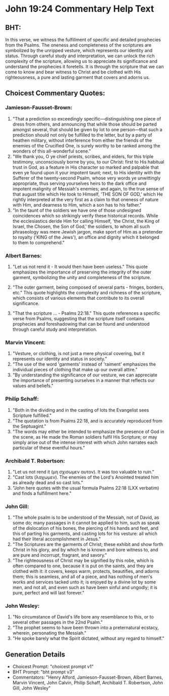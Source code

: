 # John 19:24 Commentary Help Text

## BHT:
In this verse, we witness the fulfillment of specific and detailed prophecies from the Psalms. The oneness and completeness of the scriptures are symbolized by the unripped vesture, which represents our identity and status. Through careful study and interpretation, we can unlock the rich complexity of the scripture, allowing us to appreciate its significance and understand the prophecies it foretells. It is through the scripture that we can come to know and bear witness to Christ and be clothed with His righteousness, a pure and lasting garment that covers and adorns us.

## Choicest Commentary Quotes:
### Jamieson-Fausset-Brown:
1. "That a prediction so exceedingly specific—distinguishing one piece of dress from others, and announcing that while those should be parted amongst several, that should be given by lot to one person—that such a prediction should not only be fulfilled to the letter, but by a party of heathen military, without interference from either the friends of the enemies of the Crucified One, is surely worthy to be ranked among the wonders of this all-wonderful scene."
2. "We thank you, O ye chief priests, scribes, and elders, for this triple testimony, unconsciously borne by you, to our Christ: first to His habitual trust in God, as a feature in His character so marked and palpable that even ye found upon it your impotent taunt; next, to His identity with the Sufferer of the twenty-second Psalm, whose very words ye unwittingly appropriate, thus serving yourselves heirs to the dark office and impotent malignity of Messiah's enemies; and again, to the true sense of that august title which He took to Himself, 'THE SON OF GOD,' which He rightly interpreted at the very first as a claim to that oneness of nature with Him, and dearness to Him, which a son has to his father."
3. "In the taunt of the soldiers we have one of those undesigned coincidences which so strikingly verify these historical records. While the ecclesiastics deride Him for calling Himself, 'the Christ, the King of Israel, the Chosen, the Son of God,' the soldiers, to whom all such phraseology was mere Jewish jargon, make sport of Him as a pretender to royalty ('KING of the Jews'), an office and dignity which it belonged to them to comprehend."

### Albert Barnes:
1. "Let us not rend it - It would then have been useless." This quote emphasizes the importance of preserving the integrity of the outer garment, symbolizing the unity and completeness of the scripture. 

2. "The outer garment, being composed of several parts - fringes, borders, etc." This quote highlights the complexity and richness of the scripture, which consists of various elements that contribute to its overall significance. 

3. "That the scripture ... - Psalms 22:18." This quote references a specific verse from Psalms, suggesting that the scripture itself contains prophecies and foreshadowing that can be found and understood through careful study and interpretation.

### Marvin Vincent:
1. "Vesture, or clothing, is not just a mere physical covering, but it represents our identity and status in society."
2. "The use of the word 'garments' instead of 'raiment' emphasizes the individual pieces of clothing that make up our overall attire."
3. "By understanding the significance of our vesture, we can appreciate the importance of presenting ourselves in a manner that reflects our values and beliefs."

### Philip Schaff:
1. "Both in the dividing and in the casting of lots the Evangelist sees Scripture fulfilled."
2. "The quotation is from Psalms 22:18, and is accurately reproduced from the Septuagint."
3. "The words may either be intended to emphasize the presence of God in the scene, as He made the Roman soldiers fulfil His Scripture; or may simply arise out of the intense interest with which John narrates each particular of these eventful hours."

### Archibald T. Robertson:
1. "Let us not rend it (μη σχισωμεν αυτον). It was too valuable to ruin."
2. "Cast lots (λαχωμεν). The enemies of the Lord's Anointed treated him as already dead and so cast lots."
3. "John here quotes with the usual formula Psalms 22:18 (LXX verbatim) and finds a fulfillment here."

### John Gill:
1. "The whole psalm is to be understood of the Messiah, not of David, as some do; many passages in it cannot be applied to him, such as speak of the dislocation of his bones, the piercing of his hands and feet, and this of parting his garments, and casting lots for his vesture: all which had their literal accomplishment in Jesus." 
2. "The Scriptures are the garments of Christ; these exhibit and show forth Christ in his glory, and by which he is known and bore witness to, and are pure and incorrupt, fragrant, and savory."
3. "The righteousness of Christ may be signified by this robe, which is often compared to one, because it is put on the saints, and they are clothed with it: it covers, keeps warm, protects, beautifies, and adorns them; this is seamless, and all of a piece, and has nothing of men's works and services tacked unto it; is enjoyed by a divine lot by some men, and not all, and even such as have been sinful and ungodly; it is pure, perfect and will last forever."

### John Wesley:
1. "No circumstance of David's life bore any resemblance to this, or to several other passages in the 22nd Psalm."
2. "The prophet seems to have been thrown into a preternatural ecstacy, wherein, personating the Messiah."
3. "He spoke barely what the Spirit dictated, without any regard to himself."


## Generation Details
- Choicest Prompt: "choicest prompt v1"
- BHT Prompt: "bht prompt v3"
- Commentators: "Henry Alford, Jamieson-Fausset-Brown, Albert Barnes, Marvin Vincent, John Calvin, Philip Schaff, Archibald T. Robertson, John Gill, John Wesley"

